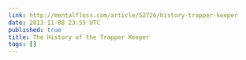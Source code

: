 ```yaml
---
link: http://mentalfloss.com/article/52726/history-trapper-keeper
date: 2013-11-08 23:55 UTC
published: true
title: The History of the Trapper Keeper
tags: []
---
```



